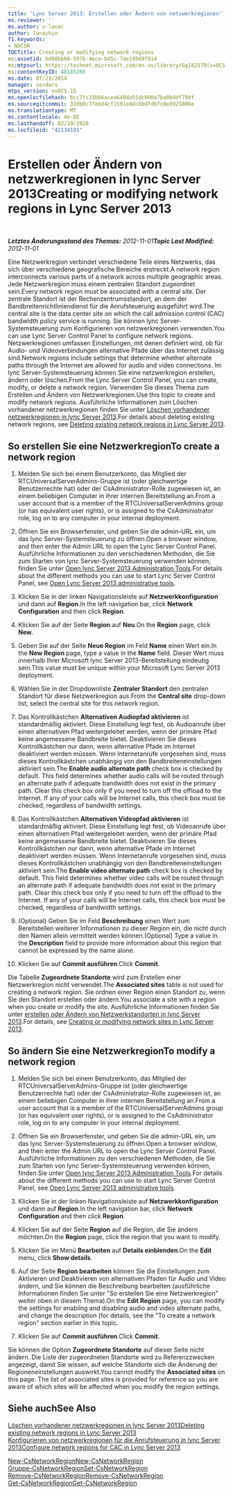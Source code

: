 ```yaml
---
title: 'Lync Server 2013: Erstellen oder Ändern von netzwerkregionen'
ms.reviewer: ''
ms.author: v-lanac
author: lanachin
f1.keywords:
- NOCSH
TOCTitle: Creating or modifying network regions
ms:assetid: bd08bb66-5976-4ece-b45c-7de19569f814
ms:mtpsurl: https://technet.microsoft.com/en-us/library/Gg182579(v=OCS.15)
ms:contentKeyID: 48185266
ms.date: 07/23/2014
manager: serdars
mtps_version: v=OCS.15
ms.openlocfilehash: bcc7fc33bb6acea648da55dc000a7ba8b4df79df
ms.sourcegitcommit: 33db8c7febd4cf1591e8dcbbdfd6fc8e8925896e
ms.translationtype: MT
ms.contentlocale: de-DE
ms.lasthandoff: 02/19/2020
ms.locfileid: "42134191"
---
```

<div data-xmlns="http://www.w3.org/1999/xhtml">

<div class="topic" data-xmlns="http://www.w3.org/1999/xhtml" data-msxsl="urn:schemas-microsoft-com:xslt" data-cs="http://msdn.microsoft.com/">

<div data-asp="https://msdn2.microsoft.com/asp">

# <a name="creating-or-modifying-network-regions-in-lync-server-2013"></a><span data-ttu-id="b9967-102">Erstellen oder Ändern von netzwerkregionen in lync Server 2013</span><span class="sxs-lookup"><span data-stu-id="b9967-102">Creating or modifying network regions in Lync Server 2013</span></span>

</div>

<div id="mainSection">

<div id="mainBody">

<span> </span>

<span data-ttu-id="b9967-103">_**Letztes Änderungsstand des Themas:** 2012-11-01_</span><span class="sxs-lookup"><span data-stu-id="b9967-103">_**Topic Last Modified:** 2012-11-01_</span></span>

<span data-ttu-id="b9967-104">Eine Netzwerkregion verbindet verschiedene Teile eines Netzwerks, das sich über verschiedene geografische Bereiche erstreckt.</span><span class="sxs-lookup"><span data-stu-id="b9967-104">A network region interconnects various parts of a network across multiple geographic areas.</span></span> <span data-ttu-id="b9967-105">Jede Netzwerkregion muss einem zentralen Standort zugeordnet sein.</span><span class="sxs-lookup"><span data-stu-id="b9967-105">Every network region must be associated with a central site.</span></span> <span data-ttu-id="b9967-106">Der zentrale Standort ist der Rechenzentrumsstandort, an dem der Bandbreitenrichtliniendienst für die Anrufsteuerung ausgeführt wird.</span><span class="sxs-lookup"><span data-stu-id="b9967-106">The central site is the data center site on which the call admission control (CAC) bandwidth policy service is running.</span></span> <span data-ttu-id="b9967-107">Sie können lync Server-Systemsteuerung zum Konfigurieren von netzwerkregionen verwenden.</span><span class="sxs-lookup"><span data-stu-id="b9967-107">You can use Lync Server Control Panel to configure network regions.</span></span> <span data-ttu-id="b9967-108">Netzwerkregionen umfassen Einstellungen, mit denen definiert wird, ob für Audio- und Videoverbindungen alternative Pfade über das Internet zulässig sind.</span><span class="sxs-lookup"><span data-stu-id="b9967-108">Network regions include settings that determine whether alternate paths through the Internet are allowed for audio and video connections.</span></span> <span data-ttu-id="b9967-109">Im lync Server-Systemsteuerung können Sie eine netzwerkregion erstellen, ändern oder löschen.</span><span class="sxs-lookup"><span data-stu-id="b9967-109">From the Lync Server Control Panel, you can create, modify, or delete a network region.</span></span> <span data-ttu-id="b9967-110">Verwenden Sie dieses Thema zum Erstellen und Ändern von Netzwerkregionen.</span><span class="sxs-lookup"><span data-stu-id="b9967-110">Use this topic to create and modify network regions.</span></span> <span data-ttu-id="b9967-111">Ausführliche Informationen zum Löschen vorhandener netzwerkregionen finden Sie unter [Löschen vorhandener netzwerkregionen in lync Server 2013](lync-server-2013-deleting-existing-network-regions.md).</span><span class="sxs-lookup"><span data-stu-id="b9967-111">For details about deleting existing network regions, see [Deleting existing network regions in Lync Server 2013](lync-server-2013-deleting-existing-network-regions.md).</span></span>

<div>

## <a name="to-create-a-network-region"></a><span data-ttu-id="b9967-112">So erstellen Sie eine Netzwerkregion</span><span class="sxs-lookup"><span data-stu-id="b9967-112">To create a network region</span></span>

1.  <span data-ttu-id="b9967-113">Melden Sie sich bei einem Benutzerkonto, das Mitglied der RTCUniversalServerAdmins-Gruppe ist (oder gleichwertige Benutzerrechte hat) oder der CsAdministrator-Rolle zugewiesen ist, an einem beliebigen Computer in ihrer internen Bereitstellung an.</span><span class="sxs-lookup"><span data-stu-id="b9967-113">From a user account that is a member of the RTCUniversalServerAdmins group (or has equivalent user rights), or is assigned to the CsAdministrator role, log on to any computer in your internal deployment.</span></span>

2.  <span data-ttu-id="b9967-114">Öffnen Sie ein Browserfenster, und geben Sie die admin-URL ein, um das lync Server-Systemsteuerung zu öffnen.</span><span class="sxs-lookup"><span data-stu-id="b9967-114">Open a browser window, and then enter the Admin URL to open the Lync Server Control Panel.</span></span> <span data-ttu-id="b9967-115">Ausführliche Informationen zu den verschiedenen Methoden, die Sie zum Starten von lync Server-Systemsteuerung verwenden können, finden Sie unter [Open lync Server 2013 Administration Tools](lync-server-2013-open-lync-server-administrative-tools.md).</span><span class="sxs-lookup"><span data-stu-id="b9967-115">For details about the different methods you can use to start Lync Server Control Panel, see [Open Lync Server 2013 administrative tools](lync-server-2013-open-lync-server-administrative-tools.md).</span></span>

3.  <span data-ttu-id="b9967-116">Klicken Sie in der linken Navigationsleiste auf **Netzwerkkonfiguration** und dann auf **Region**.</span><span class="sxs-lookup"><span data-stu-id="b9967-116">In the left navigation bar, click **Network Configuration** and then click **Region**.</span></span>

4.  <span data-ttu-id="b9967-117">Klicken Sie auf der Seite **Region** auf **Neu**.</span><span class="sxs-lookup"><span data-stu-id="b9967-117">On the **Region** page, click **New**.</span></span>

5.  <span data-ttu-id="b9967-118">Geben Sie auf der Seite **Neue Region** im Feld **Name** einen Wert ein.</span><span class="sxs-lookup"><span data-stu-id="b9967-118">In the **New Region** page, type a value in the **Name** field.</span></span> <span data-ttu-id="b9967-119">Dieser Wert muss innerhalb Ihrer Microsoft lync Server 2013-Bereitstellung eindeutig sein.</span><span class="sxs-lookup"><span data-stu-id="b9967-119">This value must be unique within your Microsoft Lync Server 2013 deployment.</span></span>

6.  <span data-ttu-id="b9967-120">Wählen Sie in der Dropdownliste **Zentraler Standort** den zentralen Standort für diese Netzwerkregion aus.</span><span class="sxs-lookup"><span data-stu-id="b9967-120">From the **Central site** drop-down list, select the central site for this network region.</span></span>

7.  <span data-ttu-id="b9967-p104">Das Kontrollkästchen **Alternativen Audiopfad aktivieren** ist standardmäßig aktiviert. Diese Einstellung legt fest, ob Audioanrufe über einen alternativen Pfad weitergeleitet werden, wenn der primäre Pfad keine angemessene Bandbreite bietet. Deaktivieren Sie dieses Kontrollkästchen nur dann, wenn alternative Pfade im Internet deaktiviert werden müssen. Wenn Internetanrufe vorgesehen sind, muss dieses Kontrollkästchen unabhängig von den Bandbreiteneinstellungen aktiviert sein.</span><span class="sxs-lookup"><span data-stu-id="b9967-p104">The **Enable audio alternate path** check box is checked by default. This field determines whether audio calls will be routed through an alternate path if adequate bandwidth does not exist in the primary path. Clear this check box only if you need to turn off the offload to the Internet. If any of your calls will be Internet calls, this check box must be checked, regardless of bandwidth settings.</span></span>

8.  <span data-ttu-id="b9967-p105">Das Kontrollkästchen **Alternativen Videopfad aktivieren** ist standardmäßig aktiviert. Diese Einstellung legt fest, ob Videoanrufe über einen alternativen Pfad weitergeleitet werden, wenn der primäre Pfad keine angemessene Bandbreite bietet. Deaktivieren Sie dieses Kontrollkästchen nur dann, wenn alternative Pfade im Internet deaktiviert werden müssen. Wenn Internetanrufe vorgesehen sind, muss dieses Kontrollkästchen unabhängig von den Bandbreiteneinstellungen aktiviert sein.</span><span class="sxs-lookup"><span data-stu-id="b9967-p105">The **Enable video alternate path** check box is checked by default. This field determines whether video calls will be routed through an alternate path if adequate bandwidth does not exist in the primary path. Clear this check box only if you need to turn off the offload to the Internet. If any of your calls will be Internet calls, this check box must be checked, regardless of bandwidth settings.</span></span>

9.  <span data-ttu-id="b9967-129">(Optional) Geben Sie im Feld **Beschreibung** einen Wert zum Bereitstellen weiterer Informationen zu dieser Region ein, die nicht durch den Namen allein vermittelt werden können.</span><span class="sxs-lookup"><span data-stu-id="b9967-129">(Optional) Type a value in the **Description** field to provide more information about this region that cannot be expressed by the name alone.</span></span>

10. <span data-ttu-id="b9967-130">Klicken Sie auf **Commit ausführen**.</span><span class="sxs-lookup"><span data-stu-id="b9967-130">Click **Commit**.</span></span>

<span data-ttu-id="b9967-131">Die Tabelle **Zugeordnete Standorte** wird zum Erstellen einer Netzwerkregion nicht verwendet.</span><span class="sxs-lookup"><span data-stu-id="b9967-131">The **Associated sites** table is not used for creating a network region.</span></span> <span data-ttu-id="b9967-132">Sie ordnen einer Region einen Standort zu, wenn Sie den Standort erstellen oder ändern.</span><span class="sxs-lookup"><span data-stu-id="b9967-132">You associate a site with a region when you create or modify the site.</span></span> <span data-ttu-id="b9967-133">Ausführliche Informationen finden Sie unter [erstellen oder Ändern von Netzwerkstandorten in lync Server 2013](lync-server-2013-creating-or-modifying-network-sites.md).</span><span class="sxs-lookup"><span data-stu-id="b9967-133">For details, see [Creating or modifying network sites in Lync Server 2013](lync-server-2013-creating-or-modifying-network-sites.md).</span></span>

</div>

<div>

## <a name="to-modify-a-network-region"></a><span data-ttu-id="b9967-134">So ändern Sie eine Netzwerkregion</span><span class="sxs-lookup"><span data-stu-id="b9967-134">To modify a network region</span></span>

1.  <span data-ttu-id="b9967-135">Melden Sie sich bei einem Benutzerkonto, das Mitglied der RTCUniversalServerAdmins-Gruppe ist (oder gleichwertige Benutzerrechte hat) oder der CsAdministrator-Rolle zugewiesen ist, an einem beliebigen Computer in ihrer internen Bereitstellung an.</span><span class="sxs-lookup"><span data-stu-id="b9967-135">From a user account that is a member of the RTCUniversalServerAdmins group (or has equivalent user rights), or is assigned to the CsAdministrator role, log on to any computer in your internal deployment.</span></span>

2.  <span data-ttu-id="b9967-136">Öffnen Sie ein Browserfenster, und geben Sie die admin-URL ein, um das lync Server-Systemsteuerung zu öffnen.</span><span class="sxs-lookup"><span data-stu-id="b9967-136">Open a browser window, and then enter the Admin URL to open the Lync Server Control Panel.</span></span> <span data-ttu-id="b9967-137">Ausführliche Informationen zu den verschiedenen Methoden, die Sie zum Starten von lync Server-Systemsteuerung verwenden können, finden Sie unter [Open lync Server 2013 Administration Tools](lync-server-2013-open-lync-server-administrative-tools.md).</span><span class="sxs-lookup"><span data-stu-id="b9967-137">For details about the different methods you can use to start Lync Server Control Panel, see [Open Lync Server 2013 administrative tools](lync-server-2013-open-lync-server-administrative-tools.md).</span></span>

3.  <span data-ttu-id="b9967-138">Klicken Sie in der linken Navigationsleiste auf **Netzwerkkonfiguration** und dann auf **Region**.</span><span class="sxs-lookup"><span data-stu-id="b9967-138">In the left navigation bar, click **Network Configuration** and then click **Region**.</span></span>

4.  <span data-ttu-id="b9967-139">Klicken Sie auf der Seite **Region** auf die Region, die Sie ändern möchten.</span><span class="sxs-lookup"><span data-stu-id="b9967-139">On the **Region** page, click the region that you want to modify.</span></span>

5.  <span data-ttu-id="b9967-140">Klicken Sie im Menü **Bearbeiten** auf **Details einblenden**.</span><span class="sxs-lookup"><span data-stu-id="b9967-140">On the **Edit** menu, click **Show details**.</span></span>

6.  <span data-ttu-id="b9967-141">Auf der Seite **Region bearbeiten** können Sie die Einstellungen zum Aktivieren und Deaktivieren von alternativen Pfaden für Audio und Video ändern, und Sie können die Beschreibung bearbeiten (ausführliche Informationen finden Sie unter "So erstellen Sie eine Netzwerkregion" weiter oben in diesem Thema).</span><span class="sxs-lookup"><span data-stu-id="b9967-141">On the **Edit Region** page, you can modify the settings for enabling and disabling audio and video alternate paths, and change the description (for details, see the "To create a network region" section earlier in this topic.</span></span>

7.  <span data-ttu-id="b9967-142">Klicken Sie auf **Commit ausführen**.</span><span class="sxs-lookup"><span data-stu-id="b9967-142">Click **Commit**.</span></span>

<span data-ttu-id="b9967-p108">Sie können die Option **Zugeordnete Standorte** auf dieser Seite nicht ändern. Die Liste der zugeordneten Standorte wird zu Referenzzwecken angezeigt, damit Sie wissen, auf welche Standorte sich die Änderung der Regioneneinstellungen auswirkt.</span><span class="sxs-lookup"><span data-stu-id="b9967-p108">You cannot modify the **Associated sites** on this page. The list of associated sites is provided for reference so you are aware of which sites will be affected when you modify the region settings.</span></span>

</div>

<div>

## <a name="see-also"></a><span data-ttu-id="b9967-145">Siehe auch</span><span class="sxs-lookup"><span data-stu-id="b9967-145">See Also</span></span>


[<span data-ttu-id="b9967-146">Löschen vorhandener netzwerkregionen in lync Server 2013</span><span class="sxs-lookup"><span data-stu-id="b9967-146">Deleting existing network regions in Lync Server 2013</span></span>](lync-server-2013-deleting-existing-network-regions.md)  
[<span data-ttu-id="b9967-147">Konfigurieren von netzwerkregionen für die Anrufsteuerung in lync Server 2013</span><span class="sxs-lookup"><span data-stu-id="b9967-147">Configure network regions for CAC in Lync Server 2013</span></span>](lync-server-2013-configure-network-regions-for-cac.md)  


[<span data-ttu-id="b9967-148">New-CsNetworkRegion</span><span class="sxs-lookup"><span data-stu-id="b9967-148">New-CsNetworkRegion</span></span>](https://docs.microsoft.com/powershell/module/skype/New-CsNetworkRegion)  
[<span data-ttu-id="b9967-149">Gruppe-CsNetworkRegion</span><span class="sxs-lookup"><span data-stu-id="b9967-149">Set-CsNetworkRegion</span></span>](https://docs.microsoft.com/powershell/module/skype/Set-CsNetworkRegion)  
[<span data-ttu-id="b9967-150">Remove-CsNetworkRegion</span><span class="sxs-lookup"><span data-stu-id="b9967-150">Remove-CsNetworkRegion</span></span>](https://docs.microsoft.com/powershell/module/skype/Remove-CsNetworkRegion)  
[<span data-ttu-id="b9967-151">Get-CsNetworkRegion</span><span class="sxs-lookup"><span data-stu-id="b9967-151">Get-CsNetworkRegion</span></span>](https://docs.microsoft.com/powershell/module/skype/Get-CsNetworkRegionLink)  
  

</div>

</div>

<span> </span>

</div>

</div>

</div>

